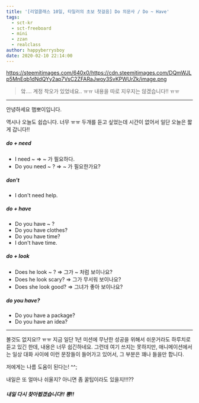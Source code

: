 ```yaml
---
title: '[리얼클래스 10일, 타일러의 초보 첫걸음] Do 의문사 / Do ~ Have'
tags:
  - sct-kr
  - sct-freeboard
  - mini
  - zzan
  - realclass
author: happyberrysboy
date: 2020-02-10 22:14:00
---
```


https://steemitimages.com/640x0/https://cdn.steemitimages.com/DQmWJLp5MnEqb1dNdQYy2ap7VsC2ZFARaJwoy3SvKPWUrZk/image.png

> 앜.... 계정 착오가 있었네요.. ㅠㅠ
내용을 따로 지우지는 않겠습니다!! ㅠㅠ

___

안녕하세요 햅뽀이입니다.

역시나 오늘도 쉽습니다. 너무 ㅠㅠ
두개를 듣고 싶었는데 시간이 없어서 일단 오늘은 짧게 갑니다!!


##### do + need
- I need ~ => ~ 가 필요하다.
- Do you need ~ ? => ~ 가 필요한가요?

#####  don't
- I don't need help. 

##### do + have
-  Do you have ~ ?
- Do you have clothes?
- Do you have time?
- I don't have time.

#####  do + look
- Does he look ~ ? => 그가 ~ 처럼 보이나요?
- Does he look scary? => 그가 무서워 보이나요?
-  Does she look good? => 그녀가 좋아 보이나요?

##### do you have?
- Do you have a package?
- Do you have an idea?

___

볼것도 없지요!? ㅠㅠ
지금 일단 1년 미션에 무난한 성공을 위해서 쉬운거라도 하루치로 듣고 있긴 한데, 내용은 너무 쉽긴하네요.
그런데 여기 쓰지는 못하지만, 애니메이션에서는 일상 대화 사이에 이런 문장들이 들어가고 있어서, 그 부분은 꽤나 들을만 합니다.

저에게는 나름 도움이 된다는! ^^;

내일은 또 얼마나 쉬울지? 아니면 좀 꿀팁이라도 있을지!!!?? 

##### 내일 다시 찾아뵙겠습니다!! 뿅!!